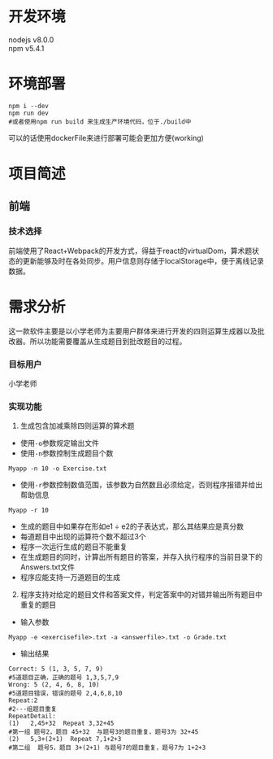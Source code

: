 # 开发环境
nodejs v8.0.0  
npm v5.4.1
# 环境部署
```
npm i --dev
npm run dev
#或者使用npm run build 来生成生产环境代码，位于./build中
```
可以的话使用dockerFile来进行部署可能会更加方便(working)
# 项目简述
## 前端
### 技术选择
前端使用了React+Webpack的开发方式，得益于react的virtualDom，算术题状态的更新能够及时在各处同步。用户信息则存储于localStorage中，便于离线记录数据。
# 需求分析
这一款软件主要是以小学老师为主要用户群体来进行开发的四则运算生成器以及批改器。所以功能需要覆盖从生成题目到批改题目的过程。  
### 目标用户
小学老师
### 实现功能
1. 生成包含加减乘除四则运算的算术题
 - 使用`-o`参数规定输出文件
 - 使用`-n`参数控制生成题目个数
 ```
 Myapp -n 10 -o Exercise.txt
 ```
 - 使用`-r`参数控制数值范围，该参数为自然数且必须给定，否则程序报错并给出帮助信息
 ```
 Myapp -r 10
 ```
 - 生成的题目中如果存在形如e1 ÷ e2的子表达式，那么其结果应是真分数
 - 每道题目中出现的运算符个数不超过3个
 - 程序一次运行生成的题目不能重复
 - 在生成题目的同时，计算出所有题目的答案，并存入执行程序的当前目录下的Answers.txt文件
 - 程序应能支持一万道题目的生成
2. 程序支持对给定的题目文件和答案文件，判定答案中的对错并输出所有题目中重复的题目
 - 输入参数
 ```
 Myapp -e <exercisefile>.txt -a <answerfile>.txt -o Grade.txt
 ```
 - 输出结果
 ```
 Correct: 5 (1, 3, 5, 7, 9)  
 #5道题目正确，正确的题号 1,3,5,7,9
 Wrong: 5 (2, 4, 6, 8, 10)        
 #5道题目错误，错误的题号 2,4,6,8,10
 Repeat:2                        
 #2---组题目重复
 RepeatDetail:
 (1)   2,45+32  Repeat 3,32+45    
 #第一组 题号2，题目 45+32  与题号3的题目重复，题号3为 32+45                  
 (2)   5,3+(2+1)  Repeat 7,1+2+3  
 #第二组  题号5，题目 3+(2+1) 与题号7的题目重复，题号7为 1+2+3
 ```
